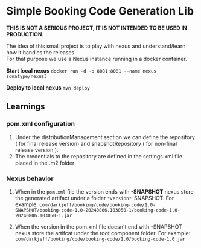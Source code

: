 # Simple Booking Code Generation Lib

**THIS IS NOT A SERIOUS PROJECT, IT IS NOT INTENDED TO BE USED IN PRODUCTION.**  

The idea of this small project is to play with nexus and understand/learn how it handles the releases.  
For that purpose we use a Nexus instance running in a docker container.

**Start local nexus**
``docker run -d -p 8081:8081 --name nexus sonatype/nexus3``

**Deploy to local nexus**
``mvn deploy``

## Learnings

### pom.xml configuration

1. Under the distributionManagement section we can define the repository ( for final release version) and snapshotRepository ( for non-final release version ).
2. The credentials to the repository are defined in the settings.xml file placed in the .m2 folder

### Nexus behavior

1. When in the `pom.xml` file the version ends with **-SNAPSHOT** nexus store the generated artifact under a folder `*version*`-SNAPSHOT. For example: `com/darkjeff/booking/code/booking-code/1.0-SNAPSHOT/booking-code-1.0-20240806.103050-1/booking-code-1.0-20240806.103050-1.jar`

2. When the version in the pom.xml file doesn't end with -SNAPSHOT nexus store the artifcat under the root component folder. For example: `com/darkjeff/booking/code/booking-code/1.0/booking-code-1.0.jar`


